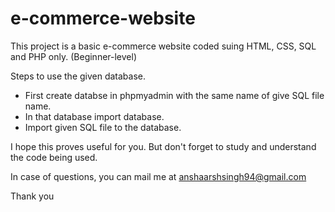 # e-commerce-website
This project is a basic e-commerce website coded suing HTML, CSS, SQL and PHP only. (Beginner-level)  

Steps to use the given database.  
- First create databse in phpmyadmin with the same name of give SQL file name. 
- In that database import database. 
- Import given SQL file to the database. 
 

I hope this proves useful for you. 
But don't forget to study and understand the code being used. 

In case of questions, you can mail me at anshaarshsingh94@gmail.com  

Thank you
